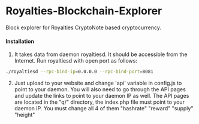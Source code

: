 # Royalties-Blockchain-Explorer
Block explorer for Royalties CryptoNote based cryptocurrency.

#### Installation

1) It takes data from daemon royaltiesd. It should be accessible from the Internet. Run royaltiesd with open port as follows:
```bash
./royaltiesd --rpc-bind-ip=0.0.0.0 --rpc-bind-port=8081
```
2) Just upload to your website and change 'api' variable in config.js to point to your daemon. You will also need to go through the API pages and update the links to point to your daemon IP as well. The API pages are located in the "q/" directory, the index.php file must point to your daemon IP. You must change all 4 of them "hashrate" "reward" "supply" "height"
